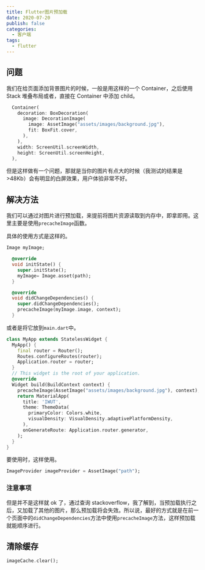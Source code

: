 ```yaml
---
title: Flutter图片预加载
date: 2020-07-20
publish: false
categories:
  - 客户端
tags:
  - flutter
---
```


## 问题

我们在给页面添加背景图片的时候，一般是用这样的一个 Container，之后使用 Stack 堆叠布局或者，直接在 Container 中添加 child。

```dart
  Container(
    decoration: BoxDecoration(
      image: DecorationImage(
        image: AssetImage("assets/images/background.jpg"),
        fit: BoxFit.cover,
      ),
    ),
    width: ScreenUtil.screenWidth,
    height: ScreenUtil.screenHeight,
  ),
```

但是这样做有一个问题，那就是当你的图片有点大的时候（我测试的结果是>48Kb）会有明显的白屏效果，用户体验非常不好。

## 解决方法

我们可以通过对图片进行预加载，来提前将图片资源读取到内存中，即拿即用。这里主要是使用`precacheImage`函数。

具体的使用方式是这样的。

```dart
Image myImage;

  @override
  void initState() {
    super.initState();
    myImage= Image.asset(path);
  }

  @override
  void didChangeDependencies() {
    super.didChangeDependencies();
    precacheImage(myImage.image, context);
  }
```

或者是将它放到`main.dart`中。

```dart
class MyApp extends StatelessWidget {
  MyApp() {
    final router = Router();
    Routes.configureRoutes(router);
    Application.router = router;
  }
  // This widget is the root of your application.
  @override
  Widget build(BuildContext context) {
    precacheImage(AssetImage("assets/images/background.jpg"), context);
    return MaterialApp(
      title: 'IWUT',
      theme: ThemeData(
        primaryColor: Colors.white,
        visualDensity: VisualDensity.adaptivePlatformDensity,
      ),
      onGenerateRoute: Application.router.generator,
    );
  }
}
```

要使用时，这样使用。

```dart
ImageProvider imageProvider = AssetImage("path");
```

### 注意事项

但是并不是这样就 ok 了，通过查询 stackoverflow，我了解到，当预加载执行之后，又加载了其他的图片，那么预加载将会失效。所以说，最好的方式就是在前一个页面中的`didChangeDependencies`方法中使用`precacheImage`方法，这样预加载就能顺序进行。

## 清除缓存

```dart
imageCache.clear();
```
